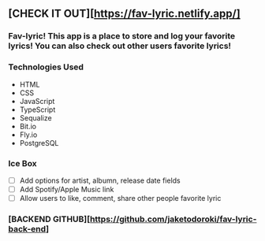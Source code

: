 ## [CHECK IT OUT][https://fav-lyric.netlify.app/]

### Fav-lyric! This app is a place to store and log your favorite lyrics! You can also check out other users favorite lyrics!

### Technologies Used
  - HTML
  - CSS
  - JavaScript
  - TypeScript
  - Sequalize
  - Bit.io
  - Fly.io
  - PostgreSQL
   
### Ice Box
  - [ ] Add options for artist, albumn, release date fields
  - [ ] Add Spotify/Apple Music link
  - [ ] Allow users to like, comment, share other people favorite lyric
  
### [BACKEND GITHUB][https://github.com/jaketodoroki/fav-lyric-back-end]
